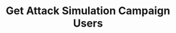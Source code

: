 ---
title: Get Attack Simulation Campaign Users
excerpt: List all users enrolled in an attack simulation campaign.
api:
  file: spec.json
  operationId: get_attacksimulations-attacksimulationid-users
hidden: false
---